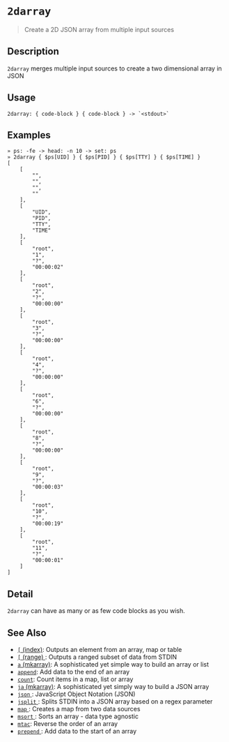 # `2darray`

> Create a 2D JSON array from multiple input sources

## Description

`2darray` merges multiple input sources to create a two dimensional array in JSON

## Usage

    2darray: { code-block } { code-block } -> `<stdout>`

## Examples

    » ps: -fe -> head: -n 10 -> set: ps
    » 2darray { $ps[UID] } { $ps[PID] } { $ps[TTY] } { $ps[TIME] }
    [
        [
            "",
            "",
            "",
            ""
        ],
        [
            "UID",
            "PID",
            "TTY",
            "TIME"
        ],
        [
            "root",
            "1",
            "?",
            "00:00:02"
        ],
        [
            "root",
            "2",
            "?",
            "00:00:00"
        ],
        [
            "root",
            "3",
            "?",
            "00:00:00"
        ],
        [
            "root",
            "4",
            "?",
            "00:00:00"
        ],
        [
            "root",
            "6",
            "?",
            "00:00:00"
        ],
        [
            "root",
            "8",
            "?",
            "00:00:00"
        ],
        [
            "root",
            "9",
            "?",
            "00:00:03"
        ],
        [
            "root",
            "10",
            "?",
            "00:00:19"
        ],
        [
            "root",
            "11",
            "?",
            "00:00:01"
        ]
    ]

## Detail

`2darray` can have as many or as few code blocks as you wish.

## See Also

- [`[` (index)](./index2.md):
  Outputs an element from an array, map or table
- [`[` (range) ](./range.md):
  Outputs a ranged subset of data from STDIN
- [`a` (mkarray)](./a.md):
  A sophisticated yet simple way to build an array or list
- [`append`](./append.md):
  Add data to the end of an array
- [`count`](./count.md):
  Count items in a map, list or array
- [`ja` (mkarray)](./ja.md):
  A sophisticated yet simply way to build a JSON array
- [`json` ](../types/json.md):
  JavaScript Object Notation (JSON)
- [`jsplit` ](./jsplit.md):
  Splits STDIN into a JSON array based on a regex parameter
- [`map` ](./map.md):
  Creates a map from two data sources
- [`msort` ](./msort.md):
  Sorts an array - data type agnostic
- [`mtac`](./mtac.md):
  Reverse the order of an array
- [`prepend` ](./prepend.md):
  Add data to the start of an array
